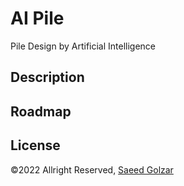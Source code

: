 # AI Pile
Pile Design by Artificial Intelligence

## Description

## Roadmap

## License



©2022 Allright Reserved, [Saeed Golzar](https://saeedgolzar.ir "Personal Website")
